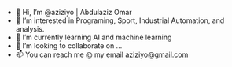 - 👋 Hi, I’m @aziziyo | Abdulaziz Omar
- 👀 I’m interested in Programing, Sport, Industrial Automation, and analysis.
- 🌱 I’m currently learning AI and machine learning
- 💞️ I’m looking to collaborate on ...
- 📫 You can reach me @ my email aziziyo@gmail.com

<!---
aziziyo/aziziyo is a ✨ special ✨ repository because its `README.md` (this file) appears on your GitHub profile.
You can click the Preview link to take a look at your changes.
--->
